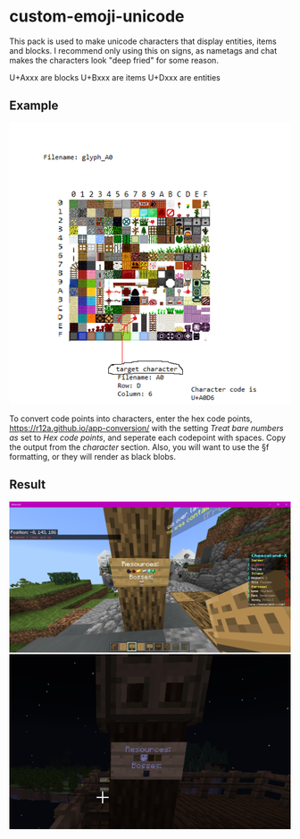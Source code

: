 # custom-emoji-unicode
This pack is used to make unicode characters that display entities, items and blocks. 
I recommend only using this on signs, as nametags and chat makes the characters look "deep fried" for some reason.

U+Axxx are blocks
U+Bxxx are items
U+Dxxx are entities
## Example
![Alt text](example.png?raw=true "Example")

To convert code points into characters, enter the hex code points,
https://r12a.github.io/app-conversion/
with the setting *Treat bare numbers as* set to *Hex code points*, and seperate each codepoint with spaces.
Copy the output from the *character* section.
Also, you will want to use the §f formatting, or they will render as black blobs.
## Result
![Alt text](ex1.png?raw=true "Example")
![Alt text](ex2.png?raw=true "Example")
